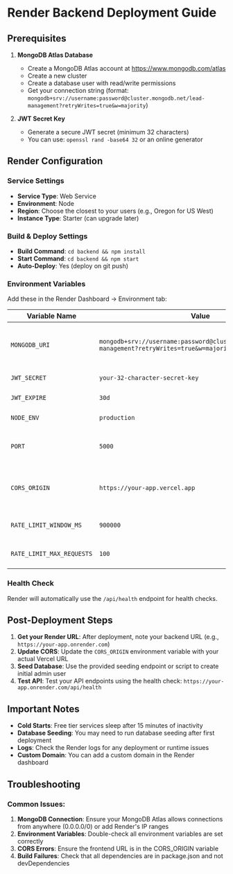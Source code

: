 # Render Backend Deployment Guide

## Prerequisites

1. **MongoDB Atlas Database**
   - Create a MongoDB Atlas account at https://www.mongodb.com/atlas
   - Create a new cluster
   - Create a database user with read/write permissions
   - Get your connection string (format: `mongodb+srv://username:password@cluster.mongodb.net/lead-management?retryWrites=true&w=majority`)

2. **JWT Secret Key**
   - Generate a secure JWT secret (minimum 32 characters)
   - You can use: `openssl rand -base64 32` or an online generator

## Render Configuration

### Service Settings
- **Service Type**: Web Service
- **Environment**: Node
- **Region**: Choose the closest to your users (e.g., Oregon for US West)
- **Instance Type**: Starter (can upgrade later)

### Build & Deploy Settings
- **Build Command**: `cd backend && npm install`
- **Start Command**: `cd backend && npm start`
- **Auto-Deploy**: Yes (deploy on git push)

### Environment Variables

Add these in the Render Dashboard → Environment tab:

| Variable Name | Value | Description |
|---------------|-------|-------------|
| `MONGODB_URI` | `mongodb+srv://username:password@cluster.mongodb.net/lead-management?retryWrites=true&w=majority` | Your MongoDB Atlas connection string |
| `JWT_SECRET` | `your-32-character-secret-key` | JWT signing secret |
| `JWT_EXPIRE` | `30d` | JWT token expiration |
| `NODE_ENV` | `production` | Environment mode |
| `PORT` | `5000` | Server port (Render will override this) |
| `CORS_ORIGIN` | `https://your-app.vercel.app` | Your Vercel frontend URL (update after Vercel deployment) |
| `RATE_LIMIT_WINDOW_MS` | `900000` | Rate limit window (15 minutes) |
| `RATE_LIMIT_MAX_REQUESTS` | `100` | Max requests per window |

### Health Check
Render will automatically use the `/api/health` endpoint for health checks.

## Post-Deployment Steps

1. **Get your Render URL**: After deployment, note your backend URL (e.g., `https://your-app.onrender.com`)
2. **Update CORS**: Update the `CORS_ORIGIN` environment variable with your actual Vercel URL
3. **Seed Database**: Use the provided seeding endpoint or script to create initial admin user
4. **Test API**: Test your API endpoints using the health check: `https://your-app.onrender.com/api/health`

## Important Notes

- **Cold Starts**: Free tier services sleep after 15 minutes of inactivity
- **Database Seeding**: You may need to run database seeding after first deployment
- **Logs**: Check the Render logs for any deployment or runtime issues
- **Custom Domain**: You can add a custom domain in the Render dashboard

## Troubleshooting

### Common Issues:
1. **MongoDB Connection**: Ensure your MongoDB Atlas allows connections from anywhere (0.0.0.0/0) or add Render's IP ranges
2. **Environment Variables**: Double-check all environment variables are set correctly
3. **CORS Errors**: Ensure the frontend URL is in the CORS_ORIGIN variable
4. **Build Failures**: Check that all dependencies are in package.json and not devDependencies 